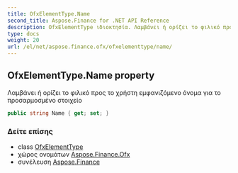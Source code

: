 ```yaml
---
title: OfxElementType.Name
second_title: Aspose.Finance for .NET API Reference
description: OfxElementType ιδιοκτησία. Λαμβάνει ή ορίζει το φιλικό προς το χρήστη εμφανιζόμενο όνομα για το προσαρμοσμένο στοιχείο
type: docs
weight: 20
url: /el/net/aspose.finance.ofx/ofxelementtype/name/
---
```

## OfxElementType.Name property

Λαμβάνει ή ορίζει το φιλικό προς το χρήστη εμφανιζόμενο όνομα για το προσαρμοσμένο στοιχείο

```csharp
public string Name { get; set; }
```

### Δείτε επίσης

* class [OfxElementType](../)
* χώρος ονομάτων [Aspose.Finance.Ofx](../../ofxelementtype/)
* συνέλευση [Aspose.Finance](../../../)


